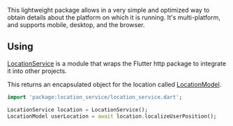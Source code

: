 This lightweight package allows in a very simple and optimized way to obtain details about the platform on which it is running. It's multi-platform, and supports mobile, desktop,
and the browser.

## Using

[LocationService][] is a module that wraps the Flutter http package to integrate it into other projects.

This returns an encapsulated object for the location called [LocationModel][].

```dart
import 'package:location_service/location_service.dart';

LocationService location = LocationService();
LocationModel userLocation = await location.localizeUserPosition();
```

[LocationService]: https://github.com/vicajilau/location_service/blob/master/lib/src/location_service.dart
[LocationModel]: https://github.com/vicajilau/location_service/blob/master/lib/src/model/location_model.dart
